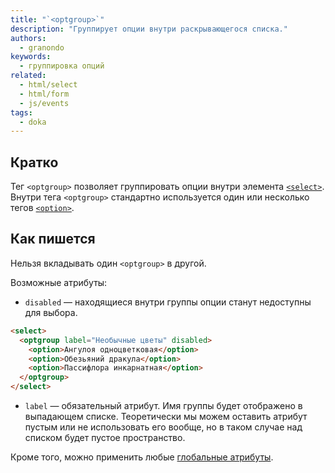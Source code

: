 ```yaml
---
title: "`<optgroup>`"
description: "Группирует опции внутри раскрывающегося списка."
authors:
  - granondo
keywords:
  - группировка опций
related:
  - html/select
  - html/form
  - js/events
tags:
  - doka
---
```


## Кратко

Тег `<optgroup>` позволяет группировать опции внутри элемента [`<select>`](/html/select/). Внутри тега `<optgroup>` стандартно используется один или несколько тегов [`<option>`](/html/option/).


## Как пишется

Нельзя вкладывать один `<optgroup>` в другой.

Возможные атрибуты:

- `disabled` — находящиеся внутри группы опции станут недоступны для выбора.

```html
<select>
  <optgroup label="Необычные цветы" disabled>
    <option>Ангулоя одноцветковая</option>
    <option>Обезьяний дракула</option>
    <option>Пассифлора инкарнатная</option>
  </optgroup>
</select>
```

- `label` — обязательный атрибут. Имя группы будет отображено в выпадающем списке. Теоретически мы можем оставить атрибут пустым или не использовать его вообще, но в таком случае над списком будет пустое пространство.

Кроме того, можно применить любые [глобальные атрибуты](/html/global-attrs/).
